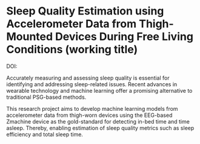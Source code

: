 # Sleep Quality Estimation using Accelerometer Data from Thigh-Mounted Devices During Free Living Conditions (working title)

DOI: []()

Accurately measuring and assessing sleep quality is essential for identifying and addressing sleep-related issues. Recent advances in wearable technology and machine learning offer a promising alternative to traditional PSG-based methods. 

This research project aims to develop machine learning models from accelerometer data from thigh-worn devices using the EEG-based Zmachine device as the gold-standard for detecting in-bed time and time asleep. Thereby, enabling estimation of sleep quality metrics such as sleep efficiency and total sleep time.
